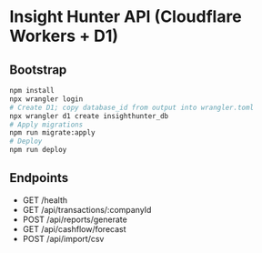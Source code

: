 
# Insight Hunter API (Cloudflare Workers + D1)

## Bootstrap
```bash
npm install
npx wrangler login
# Create D1; copy database_id from output into wrangler.toml
npx wrangler d1 create insighthunter_db
# Apply migrations
npm run migrate:apply
# Deploy
npm run deploy
```
## Endpoints
- GET /health
- GET /api/transactions/:companyId
- POST /api/reports/generate
- GET /api/cashflow/forecast
- POST /api/import/csv
